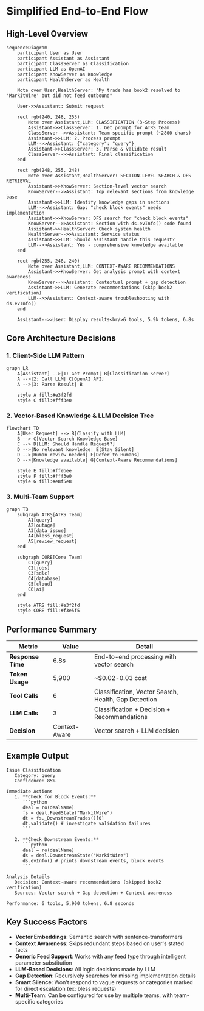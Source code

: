 # Simplified End-to-End Flow

## **High-Level Overview**

```mermaid
sequenceDiagram
    participant User as User
    participant Assistant as Assistant
    participant ClassServer as Classification
    participant LLM as OpenAI
    participant KnowServer as Knowledge
    participant HealthServer as Health
    
    Note over User,HealthServer: "My trade has book2 resolved to 'MarkitWire' but did not feed outbound"
    
    User->>Assistant: Submit request
    
    rect rgb(240, 248, 255)
        Note over Assistant,LLM: CLASSIFICATION (3-Step Process)
        Assistant->>ClassServer: 1. Get prompt for ATRS team
        ClassServer-->>Assistant: Team-specific prompt (~2800 chars)
        Assistant->>LLM: 2. Process prompt
        LLM-->>Assistant: {"category": "query"}
        Assistant->>ClassServer: 3. Parse & validate result
        ClassServer-->>Assistant: Final classification
    end
    
    rect rgb(248, 255, 248)
        Note over Assistant,HealthServer: SECTION-LEVEL SEARCH & DFS RETRIEVAL
        Assistant->>KnowServer: Section-level vector search
        KnowServer-->>Assistant: Top relevant sections from knowledge base
        Assistant->>LLM: Identify knowledge gaps in sections
        LLM-->>Assistant: Gap: "check block events" needs implementation
        Assistant->>KnowServer: DFS search for "check block events"
        KnowServer-->>Assistant: Section with ds.evInfo() code found
        Assistant->>HealthServer: Check system health
        HealthServer-->>Assistant: Service status
        Assistant->>LLM: Should assistant handle this request?
        LLM-->>Assistant: Yes - comprehensive knowledge available
    end
    
    rect rgb(255, 248, 240)
        Note over Assistant,LLM: CONTEXT-AWARE RECOMMENDATIONS
        Assistant->>KnowServer: Get analysis prompt with context awareness
        KnowServer-->>Assistant: Contextual prompt + gap detection
        Assistant->>LLM: Generate recommendations (skip book2 verification)
        LLM-->>Assistant: Context-aware troubleshooting with ds.evInfo()
    end
    
    Assistant-->>User: Display results<br/>6 tools, 5.9k tokens, 6.8s
```

## **Core Architecture Decisions**

### 1. **Client-Side LLM Pattern** 
```mermaid
graph LR
    A[Assistant] -->|1: Get Prompt| B[Classification Server]
    A -->|2: Call LLM| C[OpenAI API]
    A -->|3: Parse Result| B
    
    style A fill:#e3f2fd
    style C fill:#fff3e0
```

### 2. **Vector-Based Knowledge & LLM Decision Tree**
```mermaid
flowchart TD
    A[User Request] --> B[Classify with LLM]
    B --> C[Vector Search Knowledge Base]
    C --> D[LLM: Should Handle Request?]
    D -->|No relevant knowledge| E[Stay Silent]
    D -->|Human review needed| F[Defer to Humans]
    D -->|Knowledge available| G[Context-Aware Recommendations]
    
    style E fill:#ffebee
    style F fill:#fff3e0
    style G fill:#e8f5e8
```

### 3. **Multi-Team Support**
```mermaid
graph TB
    subgraph ATRS[ATRS Team]
        A1[query] 
        A2[outage]
        A3[data_issue]
        A4[bless_request]
        A5[review_request]
    end
    
    subgraph CORE[Core Team]
        C1[query]
        C2[jobs] 
        C3[sdlc]
        C4[database]
        C5[cloud]
        C6[ai]
    end
    
    style ATRS fill:#e3f2fd
    style CORE fill:#f3e5f5
```

## **Performance Summary**

| Metric | Value | Detail |
|--------|-------|--------|
| **Response Time** | 6.8s | End-to-end processing with vector search |
| **Token Usage** | 5,900 | ~$0.02-0.03 cost |
| **Tool Calls** | 6 | Classification, Vector Search, Health, Gap Detection |
| **LLM Calls** | 3 | Classification + Decision + Recommendations |
| **Decision** | Context-Aware | Vector search + LLM decision |

## **Example Output**

```
Issue Classification
   Category: query
   Confidence: 85%

Immediate Actions
   1. **Check for Block Events:**
      ```python
      deal = ro(dealName)
      fs = deal.FeedState("MarkitWire")
      dt = fs._DownstreamTrades()[0]
      dt.validate() # investigate validation failures
      ```

   2. **Check Downstream Events:**
      ```python
      deal = ro(dealName)
      ds = deal.DownstreamState("MarkitWire")
      ds.evInfo() # prints downstream events, block events
      ```
   
Analysis Details
   Decision: Context-aware recommendations (skipped book2 verification)
   Sources: Vector search + Gap detection + Context awareness
   
Performance: 6 tools, 5,900 tokens, 6.8 seconds
```

## **Key Success Factors**

- **Vector Embeddings**: Semantic search with sentence-transformers
- **Context Awareness**: Skips redundant steps based on user's stated facts
- **Generic Feed Support**: Works with any feed type through intelligent parameter substitution
- **LLM-Based Decisions**: All logic decisions made by LLM
- **Gap Detection**: Recursively searches for missing implementation details
- **Smart Silence**: Won't respond to vague requests or categories marked for direct escalation (ex: bless requests)
- **Multi-Team**: Can be configured for use by multiple teams, with team-specific categories
